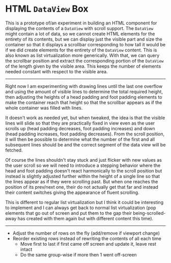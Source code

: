 # HTML `DataView` Box

This is a prototype of/an experiment in building an HTML component for displaying
the contents of a `DataView` with scroll support. The `DataView` might contain a
lot of data, so we cannot create HTML elements for the entirety of its contents,
but we can display just the visible part and size the container so that it displays
a scrollbar corresponding to how tall it would be if we did create elements for
the entirety of the `DataView` content. This is also known as list virtualization
more generically. With that, we can query the scrollbar position and extract the
corresponding portion of the `DataView` of the length given by the visible area.
This keeps the number of elements needed constant with respect to the visible
area.

---

Right now I am experimenting with drawing lines until the last one overflow and
using the amount of visible lines to determine the total required height, then
adjusting the heights of a head padding and foot padding elements to make the
container reach that height so that the scrollbar appears as if the whole container
was filled with lines.

It doesn't work as needed yet, but when tweaked, the idea is that the visible
lines will slide so that they are practically fixed in view even as the user
scrolls up (head padding decreases, foot padding increases) and down (head padding
increases, foot padding decreases). From the scroll position, it will then be
possible to determine what the number of the first and all subsequent lines
should be and the correct segment of the data view will be fetched.

Of course the lines shouldn't stay stuck and just flicker with new values as the
user scroll so we will need to introduce a stepping behavior where the head and
foot padding doesn't react harmonically to the scroll position but instead is
slightly adjusted further within the height of a single line so that the lines
appear as if they were scrolling past. But when one reaches the position of its
prev/next one, their do not actually get that far and instead their content
switches giving the appearance of fluent scrolling.

This is different to regular list virtualization but I think it could be interesting
to implement and I can always get back to normal list virtualization (pop elements
that go out of screen and put them to the gap their being-scrolled-away has
created with them again but with different content this time).

---

- Adjust the number of rows on the fly (add/remove if viewport change)
- Reorder existing rows instead of rewriting the contents of all each time
  - Move first to last if first came off screen and update it, leave rest intact
  - Do the same group-wise if more then 1 went off-screen
